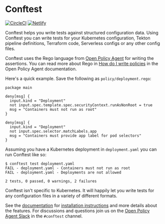 # Conftest

[![CircleCI](https://circleci.com/gh/open-policy-agent/conftest.svg?style=svg)](https://circleci.com/gh/open-policy-agent/conftest) [![Netlify](https://api.netlify.com/api/v1/badges/2d928746-3380-4123-b0eb-1fd74ba390db/deploy-status)](https://app.netlify.com/sites/vibrant-villani-65041c/deploys)

Conftest helps you write tests against structured configuration data. Using Conftest you can
write tests for your Kubernetes configuration, Tekton pipeline definitions, Terraform code,
Serverless configs or any other config files.

Conftest uses the Rego language from [Open Policy Agent](https://www.openpolicyagent.org/) for writing
the assertions. You can read more about Rego in [How do I write policies](https://www.openpolicyagent.org/docs/how-do-i-write-policies.html)
in the Open Policy Agent documentation.

Here's a quick example. Save the following as `policy/deployment.rego`:

```rego
package main

deny[msg] {
  input.kind = "Deployment"
  not input.spec.template.spec.securityContext.runAsNonRoot = true
  msg = "Containers must not run as root"
}

deny[msg] {
  input.kind = "Deployment"
  not input.spec.selector.matchLabels.app
  msg = "Containers must provide app label for pod selectors"
}
```

Assuming you have a Kubernetes deployment in `deployment.yaml` you can run Conftest like so:

```console
$ conftest test deployment.yaml
FAIL - deployment.yaml - Containers must not run as root
FAIL - deployment.yaml - Deployments are not allowed

2 tests, 0 passed, 0 warnings, 2 failures
```

Conftest isn't specific to Kubernetes. It will happily let you write tests for any configuration files in a variety of different formats.

See the [documentation](https://www.conftest.dev/) for [installation instructions](https://www.conftest.dev/install/) and
more details about the features. For discussions and questions join us on the [Open Policy Agent Slack](https://slack.openpolicyagent.org/)
in the `#conftest` channel.



